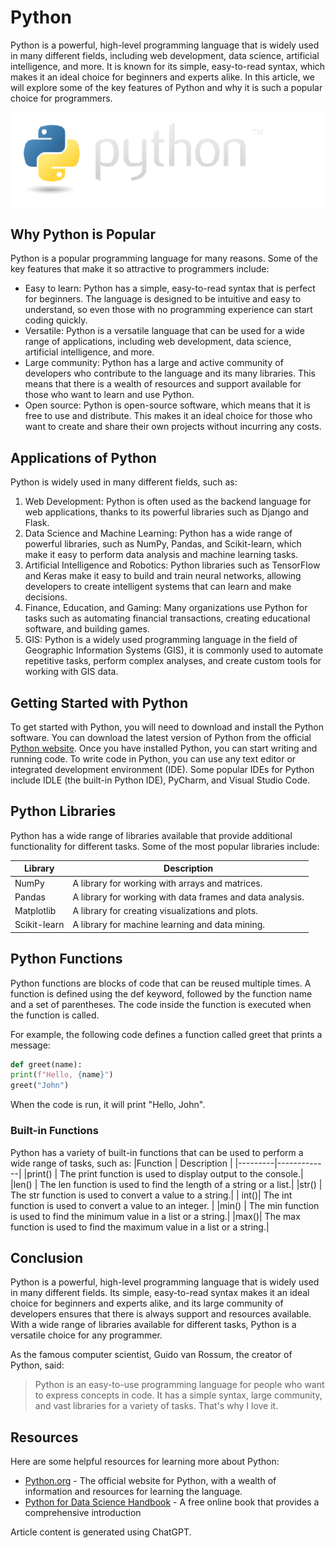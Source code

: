 # Python
Python is a powerful, high-level programming language that is widely used in many different fields,
including web development, data science, artificial intelligence, and more. It is known for its simple,
easy-to-read syntax, which makes it an ideal choice for beginners and experts alike. In this article,
we will explore some of the key features of Python and why it is such a popular choice for
programmers.

![Alt text](Python_image.png)

## Why Python is Popular
Python is a popular programming language for many reasons. Some of the key features that make
it so attractive to programmers include:
- Easy to learn: Python has a simple, easy-to-read syntax that is perfect for beginners. The
language is designed to be intuitive and easy to understand, so even those with no
programming experience can start coding quickly.
- Versatile: Python is a versatile language that can be used for a wide range of applications,
including web development, data science, artificial intelligence, and more.
- Large community: Python has a large and active community of developers who contribute to
the language and its many libraries. This means that there is a wealth of resources and support
available for those who want to learn and use Python.
- Open source: Python is open-source software, which means that it is free to use and
distribute. This makes it an ideal choice for those who want to create and share their own
projects without incurring any costs.

## Applications of Python
Python is widely used in many different fields, such as:
1. Web Development: Python is often used as the backend language for web applications, thanks to its powerful libraries such as Django and Flask.
2. Data Science and Machine Learning: Python has a wide range of powerful libraries, such as NumPy, Pandas, and Scikit-learn, which make it easy to perform data analysis and machine learning tasks.
3. Artificial Intelligence and Robotics: Python libraries such as TensorFlow and Keras make it easy to build and train neural networks, allowing developers to create intelligent systems that can learn and make decisions.
4. Finance, Education, and Gaming: Many organizations use Python for tasks such as automating financial transactions, creating educational software, and building games.
5. GIS: Python is a widely used programming language in the field of Geographic Information Systems (GIS), it is commonly used to automate repetitive tasks, perform complex analyses, and create custom tools for working with GIS data.

## Getting Started with Python

To get started with Python, you will need to download and install the Python software. You can
download the latest version of Python from the official [Python website](https://www.python.org/downloads). Once you have installed Python, you can start writing and running code.
To write code in Python, you can use any text editor or integrated development environment (IDE).
Some popular IDEs for Python include IDLE (the built-in Python IDE), PyCharm, and Visual Studio
Code.

## Python Libraries

Python has a wide range of libraries available that provide additional functionality for different
tasks. Some of the most popular libraries include:

|Library  | Description                                    |
| --------|------------------------------------------------|
|NumPy    | A library for working with arrays and matrices.|
|Pandas   | A library for working with data frames and data analysis.                                                  |
|Matplotlib | A library for creating visualizations and plots.|
|Scikit-learn | A library for machine learning and data mining.

## Python Functions

Python functions are blocks of code that can be reused multiple times. A function is defined using
the def keyword, followed by the function name and a set of parentheses. The code inside the
function is executed when the function is called.

For example, the following code defines a function called greet that prints a message:
```python
def greet(name):
print(f"Hello, {name}")
greet("John")
```
When the code is run, it will print "Hello, John".
### Built-in Functions
Python has a variety of built-in functions that can be used to perform a wide range of tasks, such
as:
|Function | Description |
|---------|-------------|
|print() | The print function is used to display output to the console.|
|len() | The len function is used to find the length of a string or a list.|
|str() | The str function is used to convert a value to a string.|
| int()| The int function is used to convert a value to an integer. |
|min() | The min function is used to find the minimum value in a list or a string.|
|max()| The max function is used to find the maximum value in a list or a string.|

## Conclusion
Python is a powerful, high-level programming language that is widely used in many different fields.
Its simple, easy-to-read syntax makes it an ideal choice for beginners and experts alike, and its
large community of developers ensures that there is always support and resources available. With
a wide range of libraries available for different tasks, Python is a versatile choice for any
programmer.

As the famous computer scientist, Guido van Rossum, the creator of Python, said:
>Python is an easy-to-use programming language for people who want to express concepts in
code. It has a simple syntax, large community, and vast libraries for a variety of tasks. That's
why I love it.
## Resources
Here are some helpful resources for learning more about Python:
- [Python.org](https://www.python.org/) - The official website for Python, with a wealth of information and resources for learning the language.
- [Python for Data Science Handbook](https://jakevdp.github.io/PythonDataScienceHandbook/) - A free online book that provides a comprehensive introduction

Article content is generated using ChatGPT.

